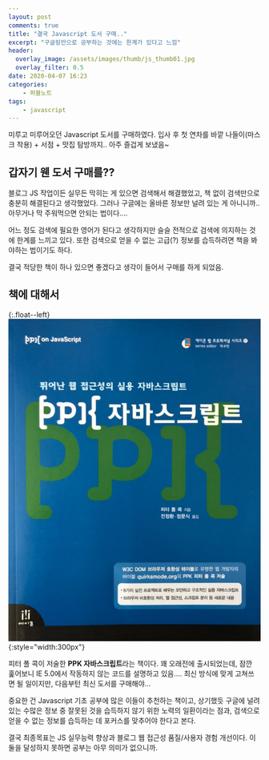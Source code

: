 ```yaml
---
layout: post
comments: true
title: "결국 Javascript 도서 구매.."
excerpt: "구글링만으로 공부하는 것에는 한계가 있다고 느낌"
header:
  overlay_image: /assets/images/thumb/js_thumb01.jpg
  overlay_filter: 0.5
date: 2020-04-07 16:23
categories:
    - 퍼블노트
tags:
    - javascript
---
```

미루고 미루어오던 Javascript 도서를 구매하였다. 입사 후 첫 연차를 바깥 나들이(마스크 착용) + 서점 + 맛집 탐방까지.. 아주 즐겁게 보냈음~

## 갑자기 웬 도서 구매를??
블로그 JS 작업이든 실무든 막히는 게 있으면 검색해서 해결했었고, 책 없이 검색만으로 충분히 해결된다고 생각했었다. 그러나 구글에는 올바른 정보만 널려 있는 게 아니니까.. 아무거나 막 주워먹으면 안되는 법이다....

어느 정도 검색에 필요한 영어가 된다고 생각하지만 슬슬 전적으로 검색에 의지하는 것에 한계를 느끼고 있다. 또한 검색으로 얻을 수 없는 고급(?) 정보를 습득하려면 책을 봐야하는 법이기도 하다.

결국 적당한 책이 하나 있으면 좋겠다고 생각이 들어서 구매를 하게 되었음.

## 책에 대해서

{:.float--left}
![PPK 자바스크립트](/assets/images/post/js-book_img01.jpg){:style="width:300px"}

피터 폴 콕이 저술한 <strong>PPK 자바스크립트</strong>라는 책이다. 꽤 오래전에 출시되었는데, 잠깐 훑어보니 IE 5.0에서 작동하지 않는 코드를 설명하고 있음.... 최신 방식에 맞게 고쳐쓰면 될 일이지만, 다음부턴 최신 도서를 구매해야...

중요한 건 Javascript 기초 공부에 많은 이들이 추천하는 책이고, 상기했듯 구글에 널려 있는 수많은 정보 중 잘못된 것을 습득하지 않기 위한 노력의 일환이라는 점과, 검색으로 얻을 수 없는 정보를 습득하는 데 포커스를 맞추어야 한다고 본다.

결국 최종목표는 JS 실무능력 향상과 블로그 웹 접근성 품질/사용자 경험 개선이다. 이 둘을 달성하지 못하면 공부는 아무 의미가 없으니까.